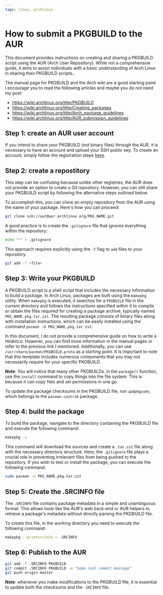 ```yaml
---
tags: linux, archlinux
---
```

# How to submit a PKGBUILD to the AUR

This document provides instructions on creating and sharing a PKGBUILD script
using the AUR (Arch User Repository). While not a comprehensive guide, it aims
to assist individuals with a basic understanding of Arch Linux in sharing their
PKGBUILD scripts..

The manual page for PKGBUILD and the Arch wiki are a good starting point. I
encourage you to read the following articles and maybe you do not need my post:

- https://wiki.archlinux.org/title/PKGBUILD
- https://wiki.archlinux.org/title/Creating_packages
- https://wiki.archlinux.org/title/Arch_package_guidelines
- https://wiki.archlinux.org/title/AUR_submission_guidelines

## Step 1: create an AUR user account

If you intend to share your PKGBUILD (not binary files) through the AUR, it is
necessary to have an account and upload your SSH public key. To create an
account, simply follow the registration steps [here](https://aur.archlinux.org/register).

## Step 2: create a repostitory

This step can be confusing because unlike other registries, the AUR does not
provide an option to create a Git repository. However, you can still share your
PKGBUILD script by following the alternative steps outlined below.

To accomplish this, you can clone an empty repository from the AUR using the
name of your package. Here's how you can proceed:

```sh
git clone ssh://aur@aur.archlinux.org/PKG_NAME.git
```

A good practice is to create the `.gitignore` file that ignores everything
within the repository:

```sh
echo "*" > .gitignore
```

This approach requires explicitly using the `-f` flag to `add` files to your
repository.

```sh
git add -f <file>
```

## Step 3: Write your PKGBUILD

A PKGBUILD script is a shell script that includes the necessary information to
build a package. In Arch Linux, packages are built using the `makepkg` utility.
When `makepkg` is executed, it searches for a `PKGBUILD` file in the current
directory and follows the instructions specified within it to compile or obtain
the files required for creating a package archive, typically named
`PKG_NAME.pkg.tar.zst`. The resulting package consists of binary files along
with installation instructions, which can be easily installed using the command
`pacman -U PKG_NAME.pkg.tar.zst`.

In this document, I do not provide a comprehensive guide on how to write a
`PKGBUILD`. However, you can find more information in the manual pages or refer
to the previous link I mentioned. Additionally, you can use `/usr/share/pacman/PKGBUILD.proto`
as a starting point. It is important to note that this template includes
numerous components that you may not necessarily require for your specific
PKGBUILD.

**_Note_**: You will notice that many other PKGBUILDs, in the `package()`
function, use the `install` command to copy things into the file system. This
is because it can copy files and set permissions in one go.

To update the package checksums in the PKGBUILD file, run `updpkgsums`, which
belongs to the `pacman-contrib` package.

## Step 4: build the package

To build the package, navigate to the directory containing the PKGBUILD file
and execute the following command:

```sh
makepkg -s
```

This command will download the sources and create a `.tar.zst` file along with
the necessary directory structure. Here, the `.gitignore` file plays a crucial
role in preventing irrelevant files from being pushed to the repository. If you
wish to test or install the package, you can execute the following command:

```sh
sudo pacman -U PKG_NAME.pkg.tar.zst
```

## Step 5: Create the .SRCINFO file

The `.SRCINFO` file contains package metadata in a simple and unambiguous
format. This allows tools like the AUR's web back-end or AUR helpers to
retrieve a package's metadata without directly parsing the PKGBUILD file.

To create this file, in the working directory you need to execute the following
command:

```sh
makepkg --printsrcinfo > .SRCINFO
```

## Step 6: Publish to the AUR

```sh
git add -f .SRCINFO PKGBUILD
git commit .SRCINFO PKGBUILD -m "Some cool commit message"
git push origin master
```

 **_Note_**: whenever you make modifications to the PKGBUILD file, it is
 essential to update both the checksums and the `.SRCINFO` file.
